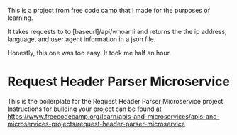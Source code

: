 This is a project from free code camp that I made for the purposes of learning.

It takes requests to  to [baseurl]/api/whoami and returns the the ip address, language, and user agent information in a json file.

Honestly, this one was too easy. It took me half an hour. 

# Request Header Parser Microservice

This is the boilerplate for the Request Header Parser Microservice project. Instructions for building your project can be found at https://www.freecodecamp.org/learn/apis-and-microservices/apis-and-microservices-projects/request-header-parser-microservice
